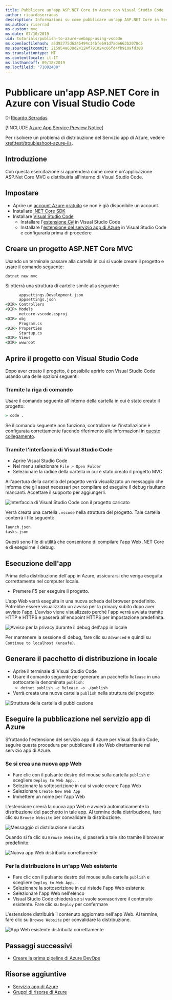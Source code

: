 ```yaml
---
title: Pubblicare un'app ASP.NET Core in Azure con Visual Studio Code
author: ricardoserradas
description: Informazioni su come pubblicare un'app ASP.NET Core in Servizio app di Azure con Visual Studio Code
ms.author: riserrad
ms.custom: mvc
ms.date: 07/10/2019
uid: tutorials/publish-to-azure-webapp-using-vscode
ms.openlocfilehash: a5d92775d6245494c34bfe691d7ade663b2078d5
ms.sourcegitcommit: 215954a638d24124f791024c66fd4fb9109fd380
ms.translationtype: MT
ms.contentlocale: it-IT
ms.lasthandoff: 09/18/2019
ms.locfileid: "71082400"
---
```

# <a name="publish-an-aspnet-core-app-to-azure-with-visual-studio-code"></a>Pubblicare un'app ASP.NET Core in Azure con Visual Studio Code

Di [Ricardo Serradas](https://twitter.com/ricardoserradas)

[!INCLUDE [Azure App Service Preview Notice](../includes/azure-apps-preview-notice.md)]

Per risolvere un problema di distribuzione del Servizio app di Azure, vedere <xref:test/troubleshoot-azure-iis>.

## <a name="intro"></a>Introduzione

Con questa esercitazione si apprenderà come creare un'applicazione ASP.Net Core MVC e distribuirla all'interno di Visual Studio Code.

## <a name="set-up"></a>Impostare

- Aprire un [account Azure gratuito](https://azure.microsoft.com/free/dotnet/) se non è già disponibile un account.
- Installare [.NET Core SDK](https://dotnet.microsoft.com/download)
- Installare [Visual Studio Code](https://code.visualstudio.com/Download)
  - Installare l'[estensione C#](https://marketplace.visualstudio.com/items?itemName=ms-vscode.csharp) in Visual Studio Code
  - Installare l'[estensione del servizio app di Azure](https://marketplace.visualstudio.com/items?itemName=ms-azuretools.vscode-azureappservice) in Visual Studio Code e configurarla prima di procedere

## <a name="create-an-aspnet-core-mvc-project"></a>Creare un progetto ASP.NET Core MVC

Usando un terminale passare alla cartella in cui si vuole creare il progetto e usare il comando seguente:

```dotnetcli
dotnet new mvc
```

Si otterrà una struttura di cartelle simile alla seguente:

```cmd
      appsettings.Development.json
      appsettings.json
<DIR> Controllers
<DIR> Models
      netcore-vscode.csproj
<DIR> obj
      Program.cs
<DIR> Properties
      Startup.cs
<DIR> Views
<DIR> wwwroot
```

## <a name="open-it-with-visual-studio-code"></a>Aprire il progetto con Visual Studio Code

Dopo aver creato il progetto, è possibile aprirlo con Visual Studio Code usando una delle opzioni seguenti:

### <a name="through-the-command-line"></a>Tramite la riga di comando

Usare il comando seguente all'interno della cartella in cui è stato creato il progetto:

```cmd
> code .
```

Se il comando seguente non funziona, controllare se l'installazione è configurata correttamente facendo riferimento alle informazioni in [questo collegamento](https://code.visualstudio.com/docs/setup/setup-overview#_cross-platform).

### <a name="through-visual-studio-code-interface"></a>Tramite l'interfaccia di Visual Studio Code

- Aprire Visual Studio Code
- Nel menu selezionare `File > Open Folder`
- Selezionare la radice della cartella in cui è stato creato il progetto MVC

All'apertura della cartella del progetto verrà visualizzato un messaggio che informa che gli asset necessari per compilare ed eseguire il debug risultano mancanti. Accettare il supporto per aggiungerli.

![Interfaccia di Visual Studio Code con il progetto caricato](publish-to-azure-webapp-using-vscode/_static/folder-structure-restore-netcore.jpg)

Verrà creata una cartella `.vscode` nella struttura del progetto. Tale cartella conterrà i file seguenti:

```cmd
launch.json
tasks.json
```

Questi sono file di utilità che consentono di compilare l'app Web .NET Core e di eseguirne il debug.

## <a name="run-the-app"></a>Esecuzione dell'app

Prima della distribuzione dell'app in Azure, assicurarsi che venga eseguita correttamente nel computer locale.

- Premere F5 per eseguire il progetto.

L'app Web verrà eseguita in una nuova scheda del browser predefinito. Potrebbe essere visualizzato un avviso per la privacy subito dopo aver avviato l'app. L'avviso viene visualizzato perché l'app verrà avviata tramite HTTP e HTTPS e passerà all'endpoint HTTPS per impostazione predefinita.

![Avviso per la privacy durante il debug dell'app in locale](publish-to-azure-webapp-using-vscode/_static/run-webapp-https-warning.jpg)

Per mantenere la sessione di debug, fare clic su `Advanced` e quindi su `Continue to localhost (unsafe)`.

## <a name="generate-the-deployment-package-locally"></a>Generare il pacchetto di distribuzione in locale

- Aprire il terminale di Visual Studio Code
- Usare il comando seguente per generare un pacchetto `Release` in una sottocartella denominata `publish`:
  - `dotnet publish -c Release -o ./publish`
- Verrà creata una nuova cartella `publish` nella struttura del progetto

![Struttura della cartella di pubblicazione](publish-to-azure-webapp-using-vscode/_static/publish-folder.jpg)

## <a name="publish-to-azure-app-service"></a>Eseguire la pubblicazione nel servizio app di Azure

Sfruttando l'estensione del servizio app di Azure per Visual Studio Code, seguire questa procedura per pubblicare il sito Web direttamente nel servizio app di Azure.

### <a name="if-youre-creating-a-new-web-app"></a>Se si crea una nuova app Web

- Fare clic con il pulsante destro del mouse sulla cartella `publish` e scegliere `Deploy to Web App...`
- Selezionare la sottoscrizione in cui si vuole creare l'app Web
- Selezionare `Create New Web App`
- Immettere un nome per l'app Web

L'estensione creerà la nuova app Web e avvierà automaticamente la distribuzione del pacchetto in tale app. Al termine della distribuzione, fare clic su `Browse Website` per convalidare la distribuzione.

![Messaggio di distribuzione riuscita](publish-to-azure-webapp-using-vscode/_static/deployment-succeeded-message.jpg)

Quando si fa clic su `Browse Website`, si passerà a tale sito tramite il browser predefinito:

![Nuova app Web distribuita correttamente](publish-to-azure-webapp-using-vscode/_static/new-webapp-deployed.jpg)

### <a name="if-youre-deploying-to-an-existing-web-app"></a>Per la distribuzione in un'app Web esistente

- Fare clic con il pulsante destro del mouse sulla cartella `publish` e scegliere `Deploy to Web App...`
- Selezionare la sottoscrizione in cui risiede l'app Web esistente
- Selezionare l'app Web nell'elenco
- Visual Studio Code chiederà se si vuole sovrascrivere il contenuto esistente. Fare clic su `Deploy` per confermare

L'estensione distribuirà il contenuto aggiornato nell'app Web. Al termine, fare clic su `Browse Website` per convalidare la distribuzione.

![App Web esistente distribuita correttamente](publish-to-azure-webapp-using-vscode/_static/existing-webapp-deployed.jpg)

## <a name="next-steps"></a>Passaggi successivi

- [Creare la prima pipeline di Azure DevOps](/azure/devops/pipelines/create-first-pipeline)

## <a name="additional-resources"></a>Risorse aggiuntive

- [Servizio app di Azure](/azure/app-service/app-service-web-overview)
- [Gruppi di risorse di Azure](/azure/azure-resource-manager/resource-group-overview#resource-groups)